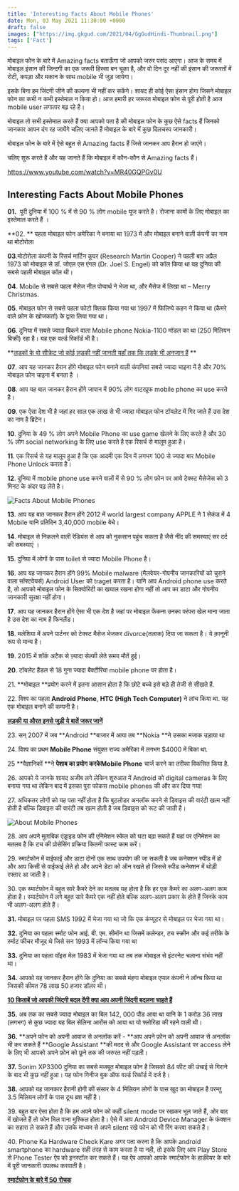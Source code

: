 ```yaml
---
title: 'Interesting Facts About Mobile Phones'
date: Mon, 03 May 2021 11:30:00 +0000
draft: false
images: ["https://img.gkgud.com/2021/04/GgGudHindi-Thumbnail.png"]
tags: ['Fact']
---
```


मोबाइल फोन के बारे में Amazing facts बताऊँगा जो आपको जरुर पसंद आएगा। आज के समय में मोबाइल इंसान की जिन्दगी का एक जरूरी हिस्सा बन चूका है, और वो दिन दूर नहीं की इंसान की जरूरतों में रोटी, कपड़ा और मकान के साथ mobile भी जुड़ जायेगा।

इसके बिना हम जिंदगी जीने की कल्पना भी नहीं कर सकेंगे। शायद ही कोई ऐसा इंसान होगा जिसने मोबाइल फोन का कभी न कभी इस्‍तेमाल न किया हो। आज हमारी हर जरूरत मोबाइल फोन से पूरी होती है आज mobile user लगातार बढ़ रहे है।

मोबाइल तो सभी इस्तेमाल करते हैं क्या आपको पता है की मोबाइल फोन के कुछ ऐसे facts हैं जिनको जानकार आपन दंग रह जायेंगे चलिए जानते हैं मोबाइल के बारे में कुछ दिलचस्प जानकारी।

मोबाइल फोन के बारे में ऐसे बहुत से Amazing facts हैं जिसे जानकर आप हैरान हो जाएंगे।

चलिए शुरू करते हैं और यह जानते हैं कि मोबाइल में कौन-कौन से Amazing facts हैं।

https://www.youtube.com/watch?v=MR40GQPGv0U

Interesting Facts About Mobile Phones
-------------------------------------

**01\.**  पूरी दुनिया में 100 % में से 90 % लोग mobile यूज करते है। रोजाना कामों के लिए मोबाइल का इस्तेमाल करते हैं ।

**02. ** पहला मोबाइल फोन अमेरिका ने बनाया था 1973 में और मोबाइल बनाने वाली कंपनी का नाम था मोटोरोला

**03**.मोटोरोला कंपनी के रिसर्च मार्टिन कूपर (Research Martin Cooper) ने पहली बार अप्रैल 1973 को मोबाइल से डॉ. जोएल एस एंगल (Dr. Joel S. Engel) को कॉल किया था यह दुनिया की सबसे पहली मोबाइल कॉल थी।

**04**. Mobile से सबसे पहला मैसेज नील पोप्वार्थ ने भेजा था, और मैसेज में लिखा था – Merry Christmas.

**05**. मोबाइल फोन से सबसे पहला फोटो क्लिक किया गया था 1997 में फिलिप्पे कहन ने किया था (कैमरे वाले फ़ोन के खोजकर्ता) के द्वारा लिया गया था।

**06**. दुनिया में सबसे ज्यादा बिकने वाला Mobile phone Nokia-1100 मॉडल का था (250 मिलियन बिक्री) रहा है। यह एक वर्ल्ड रिकॉर्ड भी है।

**[लड़कों के वो सीक्रेट जो कोई लड़की नहीं जानती यहाँ तक कि लड़के भी अनजान हैं](https://gkgud.com/ladko-ke-kuch-interesting-facts/) **

**07**. आप यह जानकर हैरान होंगे मोबाइल फोन बनाने वाली कंपनियां सबसे ज्यादा चाइना में है और 70% मोबाइल फोन चाइना में बनता है ।

**08**. आप यह बात जानकर हैरान होंगे जापान में 90% लोग वाटरप्रूफ mobile phone का use करते है।

**09**. एक ऐसा देश भी है जहां हर साल एक लाख से भी ज्यादा मोबाइल फोन टॉयलेट में गिर जाते हैं उस देश का नाम है ब्रिटेन।

**10**. दुनिया के 49 % लोग अपने Mobile Phone का use game खेलने के लिए करते है और 30 % लोग social networking के लिए use करते है एक रिसर्च से मालूम हुआ है।

**11**. एक रिसर्च से यह मालूम हुआ है कि एक आदमी एक दिन में लगभग 100 से ज्यादा बार Mobile Phone Unlock करता है।

**12**. दुनिया में mobile phone use करने वालों में से 90 % लोग फ़ोन पर आये टेक्स्ट मैसेजेस को 3 मिनट के अंदर पढ़ लेते है।

![Facts About Mobile Phones](https://img.gkgud.com/2021/05/Facts-About-Mobile-Phones.jpg)

**13**. आप यह बात जानकर हैरान होंगे 2012 में world largest company APPLE ने 1 सेकंड में 4 Mobile यानि प्रतिदिन 3,40,000 mobile बेचे।

**14**. मोबाइल से निकलने वाली रेडियंस से आप को नुकसान पहुंच सकता है जैसे नींद की समस्याएं सर दर्द की समस्याएं ।

**15**. दुनिया में लोगों के पास toilet से ज्यादा Mobile Phone है।

**16**. आप यह जानकर हैरान होंगे 99% Mobile malware (मैलवेयर-गोपनीय जानकारियों को चुराने वाला सॉफ्टवेयर्स) Android User को traget करता है। यानि आप Android phone use करते है, तो आपको मोबाइल फोन के सिक्योरिटी का खयाल रखना होगा नहीं तो आप का डाटा और गोपनीय जानकारी सुरक्षा नहीं होगा।

**17**. आप यह जानकर हैरान होंगे ऐसा भी एक देश है जहां पर मोबाइल फेंकना उनका परंपरा खेल माना जाता है उस देश का नाम है फिनलैंड।

**18**. मलेशिया में अपने पार्टनर को टेक्स्ट मैसेज भेजकर divorce(तलाक) दिया जा सकता है। ये क़ानूनी रूप से मान्य है।

**19**. 2015 में शॉर्क अटैक से ज़्यादा सेल्फी लेते समय मौतें हुई।

**20**. टॉयलेट हैंडल से 18 गुना ज्यादा बैक्टीरिया mobile phone पर होता है।

21\. **मोबाइल **प्रयोग करने में इतना आसान होता है कि छोटे बच्चे इसे बड़े ही तेजी से सीखते हैं.

22\. विश्व का पहला **Android Phone**, **HTC (High Tech Computer)** ने लांच किया था. यह एक मोबाइल बनाने की कम्पनी है।

[**लड़की या औरत इनसे जुड़ी ये बातें जरूर जानें**](https://gkgud.com/facts-about-girl-in-hindi/)

23\. सन् 2007 में जब **Android **बाजार में आया तब **Nokia **ने उसका मजाक उड़ाया था

24\. विश्व का प्रथम **Mobile Phone** संयुक्त राज्य अमेरिका में लगभग $4000 में बिका था.

25 **वैज्ञानिकों **ने **पेशाब **का प्रयोग करके**Mobile Phone** चार्ज करने का तरीका विकसित किया है.

26\. आपको ये जानके शायद अजीब लगे लेकिन शुरुआत में Android को digital cameras के लिए बनाया गया था लेकिन बाद में इसका पुरा फोकस mobile phones की और कर दिया गया!

27\. अधिकतर लोगों को यह पता नहीं होता है कि बुटलोडर अनलॉक करने से डिवाइस की वारंटी खत्म नहीं होती है बल्कि डिवाइस की वारंटी तब खत्म होती है जब डिवाइस को रूट की जाती है।

![About Mobile Phones](https://img.gkgud.com/2021/05/About-Mobile-Phones.jpg)

28\. आप अपने मुताबिक एंड्राइड फोन की एनिमेशन स्केल को घटा बढ़ा सकते हैं यहां पर एनिमेशन का मतलब है कि टच की प्रोसेसिंग प्रक्रिया कितनी फास्ट काम करें।

29\. स्मार्टफोन में वाईफाई और डाटा दोनों एक साथ उपयोग की जा सकती है जब कनेक्शन स्पीड में हो और आप किसी से वाईफाई लेते हो और अपने डेटा को ऑन रखते हो जिससे स्पीड कनेक्शन में थोड़ी रफ्तार आ जाती है।

30\. एक स्मार्टफोन में बहुत सारे कैमरे देने का मतलब यह होता है कि हर एक कैमरे का अलग-अलग काम होता है। स्मार्टफोन में लगे बहुत सारे कैमरे एक नहीं होते बल्कि अलग-अलग प्रकार के होते हैं जिनके काम भी अलग-अलग होते हैं।

**31.** मोबाइल पर पहला SMS 1992 में भेजा गया था जो कि एक कंप्‍यूटर से मोबाइल पर भेजा गया था।

**32.** दुनिया का पहला र्स्‍माट फोन आई. बी. एम. सीमॉन था जिसमें कलेन्‍डर, टच स्‍क्रीन और कई तरीके के र्स्‍माट फीचर मौजूद थे जिसे सन 1993 में लॉन्‍च किया गया था

**33.** दुनिया का पहला वॉइस मेल 1983 में भेजा गया था तब तक मोबाइल से इंटरनेट चलाना संभंव नहीं था।

**34.** आपको यह जानकर हैरान होंगे कि दुनिया का सबसे मंहगा मोबाइल एप्‍पल कंपनी ने लॉन्‍च किया था जिसकी कीमत 78 लाख 50 हजार डॉलर थी।

[**10 किताबें जो आपकी जिंदगी बदल देंगी क्या आप अपनी जिंदगी बदलना चाहते हैं**](https://gkgud.com/life-changing-books/)

**35.** अब तक का सबसे ज्यादा मोबाइल का बिल 142, 000 पौंड आया था यानि के 1 करोड़ 36 लाख (लगभग) से कुछ ज्यादा यह बिल सेलिना आरोंस को आया था यो फ्लोरिडा की रहने वाली थी।

**36.** **अपने फोन को अपनी आवाज से अनलॉक करें - **आप अपने फ़ोन को अपनी आवाज से अनलॉक भी कर सकते हैं **Google Assistant **की मदद से और Google Assistant पर access लेने के लिए भी आपको अपने फ़ोन को छूने तक की जरुरत नहीं पड़ती।

**37.** Sonim XP3300 दुनिया का सबसे मजबूत मोबाइल फोन है जिसको 84 फीट की उंचाई से गिराने के बाद भी कुछ नहीं हुआ। यह फोन गिनीज बुक ऑफ वर्ल्ड रिकॉर्ड में दर्ज है।

**38.** आपको यह जानकार हैरानी होगी की संसार के 4 मिलियन लोगों के पास खुद का मोबाइल है परन्तु 3.5 मिलियन लोगों के पास टूथ ब्रश नहीं है।

39\. बहुत बार ऐसा होता है कि हम अपने फोन को कहीं silent mode पर रखकर भूल जाते हैं, ओर बाद में खोजते हैं तो फोन मिल पाना मुश्किल होता है। ऐसे में आप Android Device Manager के फंक्शन का सहारा ले सकते हैं और उसके माध्यम से अपने silent रखे फोन को भी रिंग करवा सकते हैं।

40\. Phone Ka Hardware Check Kare अगर पता करना है कि आपके android smartphone का hardware सही तरह से काम करता है या नही, तो इसके लिए आप Play Store से Phone Tester ऐप को इनस्टॉल कर सकते हैं। यह ऐप आपको आपके स्मार्टफोन के हार्डवेयर के बारे में पूरी जानकारी उपलब्ध करवाती है।

**[स्मार्टफोन के बारे में 50 रोचक](https://factify.in/smartphone-facts/)**